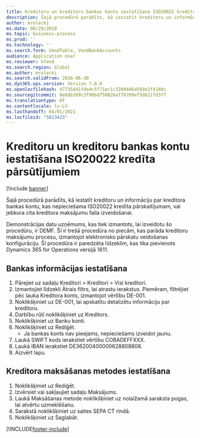 ```yaml
---
title: Kreditoru un kreditoru bankas kontu iestatīšana ISO20022 kredīta pārsūtījumiem
description: Šajā procedūrā parādīts, kā iestatīt kreditoru un informāciju par kreditora bankas kontu, kas nepieciešama ISO20022 kredīta pārskaitījumam, vai jebkura cita kreditora maksājumu faila izveidošanai.
author: mrolecki
ms.date: 08/29/2018
ms.topic: business-process
ms.prod: ''
ms.technology: ''
ms.search.form: VendTable, VendBankAccounts
audience: Application User
ms.reviewer: kfend
ms.search.region: Global
ms.author: mrolecki
ms.search.validFrom: 2016-06-30
ms.dyn365.ops.version: Version 7.0.0
ms.openlocfilehash: 47735d41fde4c5f71ec1c3209446a593e1f4180c
ms.sourcegitcommit: 0e8db169c3f90bd750826af76709ef5d621fd377
ms.translationtype: HT
ms.contentlocale: lv-LV
ms.lasthandoff: 04/01/2021
ms.locfileid: "5813423"
---
```

# <a name="set-up-vendors-and-vendor-bank-accounts-for-iso20022-credit-transfers"></a>Kreditoru un kreditoru bankas kontu iestatīšana ISO20022 kredīta pārsūtījumiem

[!include [banner](../../includes/banner.md)]

Šajā procedūrā parādīts, kā iestatīt kreditoru un informāciju par kreditora bankas kontu, kas nepieciešama ISO20022 kredīta pārskaitījumam, vai jebkura cita kreditora maksājumu faila izveidošanai. 

Demonstrācijas datu uzņēmums, kas tiek izmantots, lai izveidotu šo procedūru, ir DEMF.
Šī ir trešā procedūra no piecām, kas parāda kreditoru maksājumu procesu, izmantojot elektronisko pārskatu veidošanas konfigurāciju. Šī procedūra ir paredzēta līdzeklim, kas tika pievienots Dynamics 365 for Operations versijā 1611.


## <a name="set-up-bank-details"></a>Bankas informācijas iestatīšana
1. Pārejiet uz sadaļu Kreditori > Kreditori > Visi kreditori.
2. Izmantojiet līdzekli Ātrais filtrs, lai atrastu ierakstus. Piemēram, filtrējiet pēc lauka Kreditora konts, izmantojot vērtību DE-001.
3. Noklikšķiniet uz DE-001, lai apskatītu detalizētu informāciju par kreditoru.
4. Darbību rūtī noklikšķiniet uz Kreditors.
5. Noklikšķiniet uz Banku konti.
6. Noklikšķiniet uz Rediģēt.
    * Ja bankas konts nav pieejams, nepieciešams izveidot jaunu.  
7. Laukā SWIFT kods ierakstiet vērtību COBADEFFXXX.
8. Laukā IBAN ierakstiet DE36200400000628808808.
9. Aizvērt lapu.

## <a name="set-up-a-method-of-payment-for-the-vendor"></a>Kreditora maksāšanas metodes iestatīšana
1. Noklikšķiniet uz Rediģēt.
2. Izvērsiet vai sakļaujiet sadaļu Maksājums.
3. Laukā Maksāšanas metode noklikšķiniet uz nolaižamā saraksta pogas, lai atvērtu uzmeklēšanu.
4. Sarakstā noklikšķiniet uz saites SEPA CT rindā.
5. Noklikšķiniet uz Saglabāt.



[!INCLUDE[footer-include](../../../includes/footer-banner.md)]